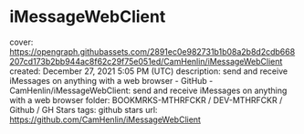 # iMessageWebClient

cover: https://opengraph.githubassets.com/2891ec0e982731b1b08a2b8d2cdb668207cd173b2bb944ac8f62c29f75e051ed/CamHenlin/iMessageWebClient
created: December 27, 2021 5:05 PM (UTC)
description: send and receive iMessages on anything with a web browser - GitHub - CamHenlin/iMessageWebClient: send and receive iMessages on anything with a web browser
folder: BOOKMRKS-MTHRFCKR / DEV-MTHRFCKR / Github / GH Stars
tags: github stars
url: https://github.com/CamHenlin/iMessageWebClient